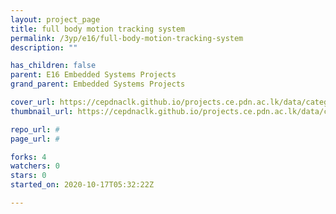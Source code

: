 ```yaml
---
layout: project_page
title: full body motion tracking system
permalink: /3yp/e16/full-body-motion-tracking-system
description: ""

has_children: false
parent: E16 Embedded Systems Projects
grand_parent: Embedded Systems Projects

cover_url: https://cepdnaclk.github.io/projects.ce.pdn.ac.lk/data/categories/3yp/cover_page.jpg
thumbnail_url: https://cepdnaclk.github.io/projects.ce.pdn.ac.lk/data/categories/3yp/thumbnail.jpg

repo_url: #
page_url: #

forks: 4
watchers: 0
stars: 0
started_on: 2020-10-17T05:32:22Z

---
```

    